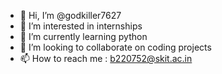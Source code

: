 - 👋 Hi, I’m @godkiller7627
- 👀 I’m interested in internships
- 🌱 I’m currently learning python
- 💞️ I’m looking to collaborate on coding projects
- 📫 How to reach me : b220752@skit.ac.in

<!---
godkiller7627/godkiller7627 is a ✨ special ✨ repository because its `README.md` (this file) appears on your GitHub profile.
You can click the Preview link to take a look at your changes.
--->
